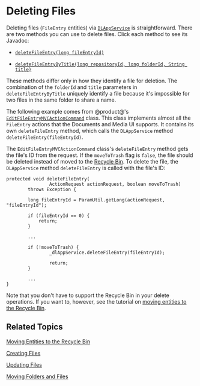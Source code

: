 # Deleting Files [](id=deleting-files)

Deleting files (`FileEntry` entities) via 
[`DLAppService`](@platform-ref@/7.1-latest/javadocs/portal-kernel/com/liferay/document/library/kernel/service/DLAppService.html) 
is straightforward. There are two methods you can use to delete files. Click 
each method to see its Javadoc: 

-   [`deleteFileEntry(long fileEntryId)`](@platform-ref@/7.1-latest/javadocs/portal-kernel/com/liferay/document/library/kernel/service/DLAppService.html#deleteFileEntry-long-)

-   [`deleteFileEntryByTitle(long repositoryId, long folderId, String title)`](@platform-ref@/7.1-latest/javadocs/portal-kernel/com/liferay/document/library/kernel/service/DLAppService.html#deleteFileEntryByTitle-long-long-java.lang.String-)

These methods differ only in how they identify a file for deletion. The 
combination of the `folderId` and `title` parameters in `deleteFileEntryByTitle` 
uniquely identify a file because it's impossible for two files in the same 
folder to share a name. 

The following example comes from @product@'s 
[`EditFileEntryMVCActionCommand`](https://github.com/liferay/liferay-portal/blob/master/modules/apps/document-library/document-library-web/src/main/java/com/liferay/document/library/web/internal/portlet/action/EditFileEntryMVCActionCommand.java) 
class. This class implements almost all the `FileEntry` actions that the 
Documents and Media UI supports. It contains its own `deleteFileEntry` method, 
which calls the `DLAppService` method `deleteFileEntry(fileEntryId)`. 

The `EditFileEntryMVCActionCommand` class's `deleteFileEntry` method gets the 
file's ID from the request. If the `moveToTrash` flag is `false`, the file 
should be deleted instead of moved to the 
[Recycle Bin](/discover/portal/-/knowledge_base/7-1/restoring-deleted-assets). 
To delete the file, the `DLAppService` method `deleteFileEntry` is called with 
the file's ID: 

    protected void deleteFileEntry(
                    ActionRequest actionRequest, boolean moveToTrash)
            throws Exception {

            long fileEntryId = ParamUtil.getLong(actionRequest, "fileEntryId");

            if (fileEntryId == 0) {
                return;
            }

            ...

            if (!moveToTrash) {
                    _dlAppService.deleteFileEntry(fileEntryId);

                    return;
            }

            ...
    }

Note that you don't have to support the Recycle Bin in your delete operations. 
If you want to, however, see the tutorial on 
[moving entities to the Recycle Bin](/develop/tutorials/-/knowledge_base/7-1/moving-entities-to-the-recycle-bin). 

## Related Topics [](id=related-topics)

[Moving Entities to the Recycle Bin](/develop/tutorials/-/knowledge_base/7-1/moving-entities-to-the-recycle-bin)

[Creating Files](/develop/tutorials/-/knowledge_base/7-1/creating-files)

[Updating Files](/develop/tutorials/-/knowledge_base/7-1/updating-files)

[Moving Folders and Files](/develop/tutorials/-/knowledge_base/7-1/moving-folders-and-files)
